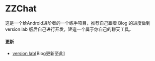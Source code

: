 # ZZChat

这是一个给Android进阶者的一个练手项目，推荐自己跟着 Blog 的进度做到 version lab 版后自己进行开发，建造一个属于你自己的聊天工具。

#### 更新

- [version lab](http://fitzeng.org/2017/04/14/ZZChatApp0/)[Blog更新至此]